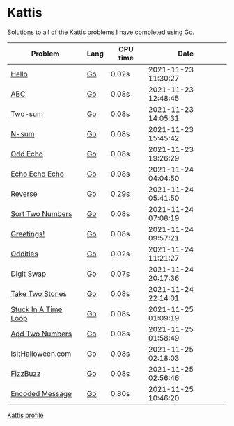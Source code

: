 # Kattis
Solutions to all of the Kattis problems I have completed using Go.

| Problem | Lang | CPU time | Date |
|---------|------|-----|------|
| [Hello](https://open.kattis.com/problems/hello) | [Go](Go/hello.go) | 0.02s | 2021-11-23 11:30:27 |
| [ABC](https://open.kattis.com/problems/abc) | [Go](Go/abc.go) | 0.08s | 2021-11-23 12:48:45 |
| [Two-sum](https://open.kattis.com/problems/twosum) | [Go](Go/twosum.go) | 0.08s | 2021-11-23 14:05:31 |
| [N-sum](https://open.kattis.com/problems/nsum)| [Go](Go/nsum.go) | 0.08s | 2021-11-23 15:45:42 |
| [Odd Echo](https://open.kattis.com/problems/oddecho) | [Go](Go/oddecho.go) | 0.08s | 2021-11-23 19:26:29 |
| [Echo Echo Echo](https://open.kattis.com/problems/echoechoecho) | [Go](Go/echoechoecho.go) | 0.08s | 2021-11-24 04:04:50 |
| [Reverse](https://open.kattis.com/problems/ofugsnuid) | [Go](Go/ofugsnuid.go) | 0.29s | 2021-11-24 05:41:50 |
| [Sort Two Numbers](https://open.kattis.com/problems/sorttwonumbers) | [Go](Go/sorttwonumbers.go) | 0.08s | 2021-11-24 07:08:19 |
| [Greetings!](https://open.kattis.com/problems/greetings2) | [Go](Go/greetings2.go) | 0.08s | 2021-11-24 09:57:21 |
| [Oddities](https://open.kattis.com/problems/oddities) | [Go](Go/oddities.go) | 0.02s | 2021-11-24 11:21:27 |
| [Digit Swap](https://open.kattis.com/problems/digitswap) | [Go](Go/digitswap.go) | 0.07s | 2021-11-24 20:17:36 |
| [Take Two Stones](https://open.kattis.com/problems/twostones) | [Go](Go/twostones.go) | 0.08s | 2021-11-24 22:14:01 |
| [Stuck In A Time Loop](https://open.kattis.com/problems/timeloop) | [Go](Go/timeloop.go) | 0.08s | 2021-11-25 01:09:19 |
| [Add Two Numbers](https://open.kattis.com/problems/addtwonumbers) | [Go](Go/addtwonumbers.go) | 0.08s | 2021-11-25 01:58:49 |
| [IsItHalloween.com](https://open.kattis.com/problems/isithalloween) | [Go](Go/isithalloween.go) | 0.08s | 2021-11-25 02:18:03 |
| [FizzBuzz](https://open.kattis.com/problems/fizzbuzz) | [Go](Go/fizzbuzz.go) | 0.08s | 2021-11-25 02:56:46 |
| [Encoded Message](https://open.kattis.com/problems/encodedmessage) | [Go](Go/encodedmessage.go) | 0.80s | 2021-11-25 10:46:20 |

[Kattis profile](https://open.kattis.com/users/ramon-rodrigues1)
